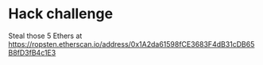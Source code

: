 # Hack challenge

Steal those 5 Ethers at https://ropsten.etherscan.io/address/0x1A2da61598fCE3683F4dB31cDB65B8fD3fB4c1E3